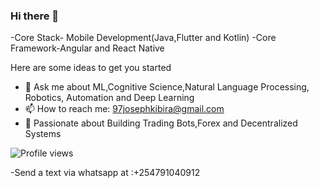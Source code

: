 ### Hi there 👋

-Core Stack- Mobile Development(Java,Flutter and Kotlin)
-Core Framework-Angular and React Native

Here are some ideas to get you started

- 💬 Ask me about ML,Cognitive Science,Natural Language Processing, Robotics, Automation and Deep Learning
- 📫 How to reach me: 97josephkibira@gmail.com
- 💬 Passionate about  Building Trading Bots,Forex and Decentralized Systems 

![Profile views](https://gpvc.arturio.dev/97joseph)

-Send a text via whatsapp at :+254791040912 








